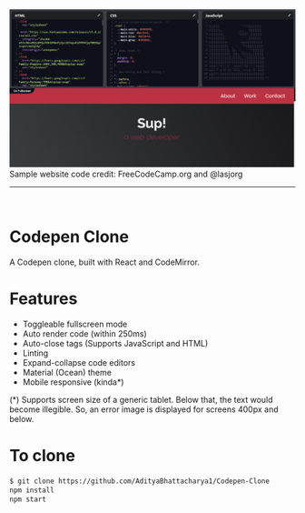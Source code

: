 <img src="./src/demo-image.png" alt="demo image" />
Sample website code credit: FreeCodeCamp.org and @lasjorg
<hr /> <br />

# Codepen Clone

A Codepen clone, built with React and CodeMirror.

# Features

-   Toggleable fullscreen mode
-   Auto render code (within 250ms)
-   Auto-close tags (Supports JavaScript and HTML)
-   Linting
-   Expand-collapse code editors
-   Material (Ocean) theme
-   Mobile responsive (kinda\*)

(\*) Supports screen size of a generic tablet. Below that, the text would become illegible. So, an error image is displayed for screens 400px and below.

# To clone

```
$ git clone https://github.com/AdityaBhattacharya1/Codepen-Clone
npm install
npm start
```
